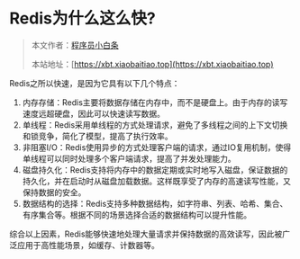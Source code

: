 # Redis为什么这么快?

> 本文作者：[程序员小白条](https://github.com/luoye6)
>
> 本站地址：[https://xbt.xiaobaitiao.top](https://xbt.xiaobaitiao.top)
>
Redis之所以快速，是因为它具有以下几个特点：

1. 内存存储：Redis主要将数据存储在内存中，而不是硬盘上。由于内存的读写速度远超硬盘，因此可以快速读写数据。
2. 单线程：Redis采用单线程的方式处理请求，避免了多线程之间的上下文切换和锁竞争，简化了模型，提高了执行效率。
3. 非阻塞I/O：Redis使用异步的方式处理客户端的请求，通过IO复用机制，使得单线程可以同时处理多个客户端请求，提高了并发处理能力。
4. 磁盘持久化：Redis支持将内存中的数据定期或实时地写入磁盘，保证数据的持久化，并在启动时从磁盘加载数据。这样既享受了内存的高速读写性能，又保持数据的安全。
5. 数据结构的选择：Redis支持多种数据结构，如字符串、列表、哈希、集合、有序集合等。根据不同的场景选择合适的数据结构可以提升性能。

综合以上因素，Redis能够快速地处理大量请求并保持数据的高效读写，因此被广泛应用于高性能场景，如缓存、计数器等。

